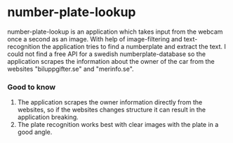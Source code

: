 # number-plate-lookup
number-plate-lookup is an application which takes input from the webcam once a second as an image. With help of image-filtering and text-recognition the application tries to find a numberplate and extract
the text. I could not find a free API for a swedish numberplate-database so the application scrapes the information about the owner of the car from the websites "biluppgifter.se" and "merinfo.se".

### Good to know
1. The application scrapes the owner information directly from the websites, so if the websites changes structure it can result in the application breaking.
2. The plate recognition works best with clear images with the plate in a good angle.